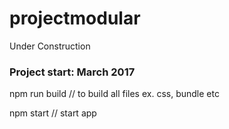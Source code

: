 # projectmodular
Under Construction

<h3>Project start: March 2017</h3>


npm run build
// to build all files ex. css, bundle etc

npm start
// start app
